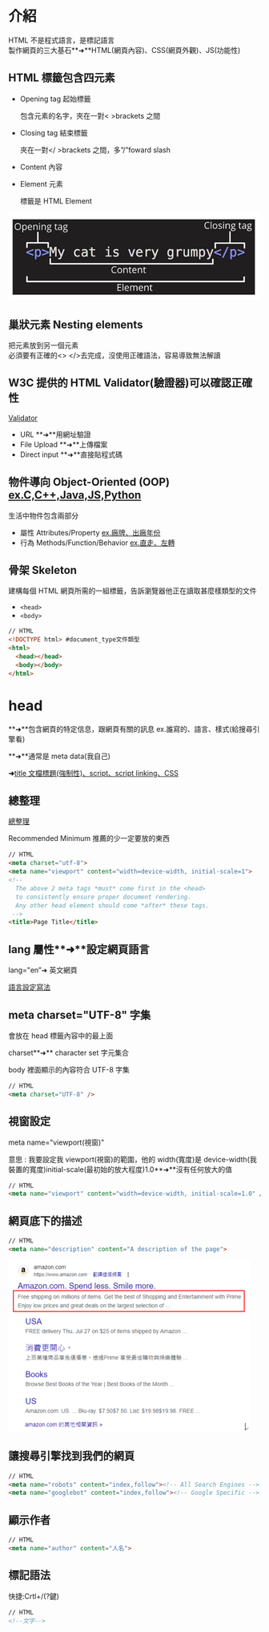 # 介紹

HTML 不是程式語言，是標記語言  
製作網頁的三大基石**➜**HTML(網頁內容)、CSS(網頁外觀)、JS(功能性)

## HTML 標籤包含四元素

- Opening tag 起始標籤

  包含元素的名字，夾在一對< >brackets 之間

- Closing tag 結束標籤

  夾在一對</ >brackets 之間，多”/”foward slash

- Content 內容
- Element 元素

  標籤是 HTML Element

![HTMLElement](./截圖/07.png)

## 巢狀元素 Nesting elements

把元素放到另一個元素  
必須要有正確的<> </>去完成，沒使用正確語法，容易導致無法解讀

## W3C 提供的 HTML Validator(驗證器)可以確認正確性

[Validator](https://validator.w3.org/#validate_by_uri)

- URL **➜**用網址驗證
- File Upload **➜**上傳檔案
- Direct input **➜**直接貼程式碼

## 物件導向 Object-Oriented (OOP) <u>ex.C,C++,Java,JS,Python</u>

生活中物件包含兩部分

- 屬性 Attributes/Property <u>ex.廠牌、出廠年份</u>
- 行為 Methods/Function/Behavior <u>ex.直走、左轉</u>

## 骨架 Skeleton

建構每個 HTML 網頁所需的一組標籤，告訴瀏覽器他正在讀取甚麼樣類型的文件

- `<head>`
- `<body>`

```HTML
// HTML
<!DOCTYPE html> #document_type文件類型
<html>
  <head></head>
  <body></body>
</html>
```

# head

**➜**包含網頁的特定信息，跟網頁有關的訊息 ex.誰寫的、語言、樣式(給搜尋引擎看)

**➜**通常是 meta data(我自己)

**➜**<u>title 文檔標題(強制性)、script、script linking、CSS</u>

## 總整理

[總整理](https://htmlhead.dev/)

Recommended Minimum 推薦的少一定要放的東西

```HTML
// HTML
<meta charset="utf-8">
<meta name="viewport" content="width=device-width, initial-scale=1">
<!--
  The above 2 meta tags *must* come first in the <head>
  to consistently ensure proper document rendering.
  Any other head element should come *after* these tags.
 -->
<title>Page Title</title>
```

## lang 屬性**➜**設定網頁語言

lang="en”➜ 英文網頁

[語言設定寫法](https://www.w3schools.com/tags/ref_language_codes.asp)

## meta charset="UTF-8" 字集

會放在 head 標籤內容中的最上面

charset**➜** character set 字元集合

body 裡面顯示的內容符合 UTF-8 字集

```HTML
// HTML
<meta charset="UTF-8" />
```

## 視窗設定

meta name="viewport(視窗)"

意思 : 我要設定我 viewport(視窗)的範圍，他的 width(寬度)是 device-width(我裝置的寬度)initial-scale(最初始的放大程度)1.0**➜**沒有任何放大的值

```HTML
// HTML
<meta name="viewport" content="width=device-width, initial-scale=1.0" />
```

## 網頁底下的描述

```HTML
// HTML
<meta name="description" content="A description of the page">
```

![網頁底下的描述](./截圖/08.png)

## 讓搜尋引擎找到我們的網頁

```HTML
// HTML
<meta name="robots" content="index,follow"><!-- All Search Engines -->
<meta name="googlebot" content="index,follow"><!-- Google Specific -->
```

## 顯示作者

```HTML
// HTML
<meta name="author" content="人名">
```

## 標記語法

快捷:Crtl+/(?鍵)

```HTML
// HTML
<!--文字-->
```
